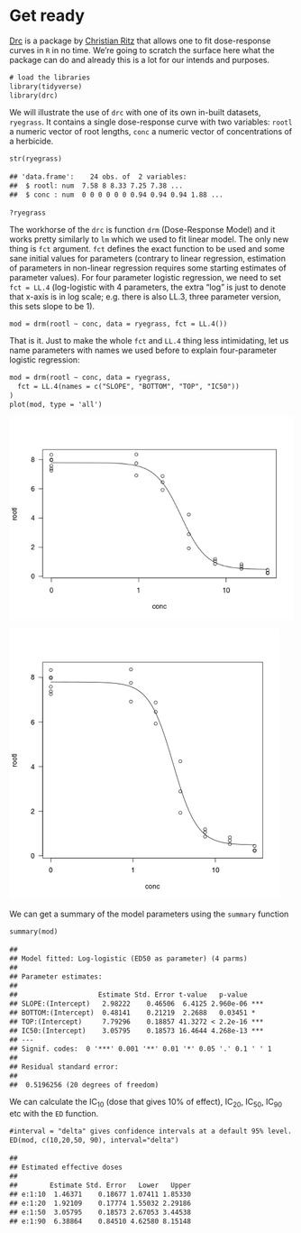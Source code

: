 # Get ready

[Drc](http://journals.plos.org/plosone/article?id=10.1371/journal.pone.0146021)
is a package by [Christian Ritz](https://bioassay.dk/) that allows one
to fit dose-response curves in `R` in no time. We’re going to scratch
the surface here what the package can do and already this is a lot for
our intends and purposes.

    # load the libraries
    library(tidyverse)
    library(drc)

We will illustrate the use of `drc` with one of its own in-built
datasets, `ryegrass`. It contains a single dose-response curve with two
variables: `rootl` a numeric vector of root lengths, `conc` a numeric
vector of concentrations of a herbicide.

    str(ryegrass)

    ## 'data.frame':    24 obs. of  2 variables:
    ##  $ rootl: num  7.58 8 8.33 7.25 7.38 ...
    ##  $ conc : num  0 0 0 0 0 0 0.94 0.94 0.94 1.88 ...

    ?ryegrass

The workhorse of the `drc` is function `drm` (Dose-Response Model) and
it works pretty similarly to `lm` which we used to fit linear model. The
only new thing is `fct` argument. `fct` defines the exact function to be
used and some sane initial values for parameters (contrary to linear
regression, estimation of parameters in non-linear regression requires
some starting estimates of parameter values). For four parameter
logistic regression, we need to set `fct = LL.4` (log-logistic with 4
parameters, the extra “log” is just to denote that x-axis is in log
scale; e.g. there is also LL.3, three parameter version, this sets slope
to be 1).

    mod = drm(rootl ~ conc, data = ryegrass, fct = LL.4())

That is it. Just to make the whole `fct` and `LL.4` thing less
intimidating, let us name parameters with names we used before to
explain four-parameter logistic regression:

    mod = drm(rootl ~ conc, data = ryegrass, 
      fct = LL.4(names = c("SLOPE", "BOTTOM", "TOP", "IC50"))
    )
    plot(mod, type = 'all')

![](drc_files/figure-markdown_strict/unnamed-chunk-4-1.png)

![](tasks/drm_ryegrass.png)

We can get a summary of the model parameters using the `summary`
function

    summary(mod)

    ## 
    ## Model fitted: Log-logistic (ED50 as parameter) (4 parms)
    ## 
    ## Parameter estimates:
    ## 
    ##                    Estimate Std. Error t-value   p-value    
    ## SLOPE:(Intercept)   2.98222    0.46506  6.4125 2.960e-06 ***
    ## BOTTOM:(Intercept)  0.48141    0.21219  2.2688   0.03451 *  
    ## TOP:(Intercept)     7.79296    0.18857 41.3272 < 2.2e-16 ***
    ## IC50:(Intercept)    3.05795    0.18573 16.4644 4.268e-13 ***
    ## ---
    ## Signif. codes:  0 '***' 0.001 '**' 0.01 '*' 0.05 '.' 0.1 ' ' 1
    ## 
    ## Residual standard error:
    ## 
    ##  0.5196256 (20 degrees of freedom)

We can calculate the IC<sub>10</sub> (dose that gives 10% of effect),
IC<sub>20</sub>, IC<sub>50</sub>, IC<sub>90</sub> etc with the `ED`
function.

    #interval = "delta" gives confidence intervals at a default 95% level.  
    ED(mod, c(10,20,50, 90), interval="delta")

    ## 
    ## Estimated effective doses
    ## 
    ##        Estimate Std. Error   Lower   Upper
    ## e:1:10  1.46371    0.18677 1.07411 1.85330
    ## e:1:20  1.92109    0.17774 1.55032 2.29186
    ## e:1:50  3.05795    0.18573 2.67053 3.44538
    ## e:1:90  6.38864    0.84510 4.62580 8.15148
